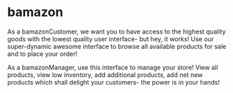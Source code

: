 # bamazon

As a bamazonCustomer, we want you to have access to the highest quality goods with the lowest quality user interface- but hey, it works!  Use our super-dynamic awesome interface to browse all available products for sale and to place your order!

As a bamazonManager, use this interface to manage your store!  View all products, view low inventory, add additional products, add net new products which shall delight your customers- the power is in your hands!

